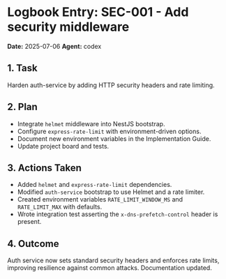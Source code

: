 # Logbook Entry: SEC-001 - Add security middleware

**Date:** 2025-07-06
**Agent:** codex

## 1. Task
Harden auth-service by adding HTTP security headers and rate limiting.

## 2. Plan
- Integrate `helmet` middleware into NestJS bootstrap.
- Configure `express-rate-limit` with environment-driven options.
- Document new environment variables in the Implementation Guide.
- Update project board and tests.

## 3. Actions Taken
- Added `helmet` and `express-rate-limit` dependencies.
- Modified `auth-service` bootstrap to use Helmet and a rate limiter.
- Created environment variables `RATE_LIMIT_WINDOW_MS` and `RATE_LIMIT_MAX` with defaults.
- Wrote integration test asserting the `x-dns-prefetch-control` header is present.

## 4. Outcome
Auth service now sets standard security headers and enforces rate limits, improving resilience against common attacks. Documentation updated.
